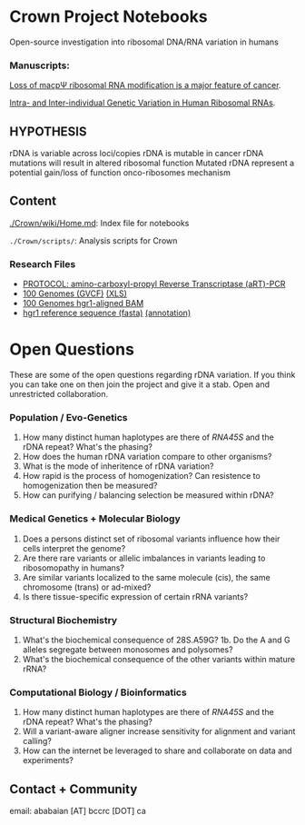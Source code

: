 # Crown Project Notebooks
Open-source investigation into ribosomal DNA/RNA variation in humans

### Manuscripts:
[Loss of macpΨ ribosomal RNA modification is a major feature of cancer](https://www.biorxiv.org/content/10.1101/840132v1).

[Intra- and Inter-individual Genetic Variation in Human Ribosomal RNAs](http://biorxiv.org/content/early/2017/03/21/118760).

## HYPOTHESIS
  rDNA is variable across loci/copies
  rDNA is mutable in cancer
  rDNA mutations will result in altered ribosomal function
  Mutated rDNA represent a potential gain/loss of function onco-ribosomes mechanism

## Content

  [./Crown/wiki/Home.md](./wiki/Home.md): 
	Index file for notebooks

  `./Crown/scripts/`:
	Analysis scripts for Crown

### Research Files
- [PROTOCOL: amino-carboxyl-propyl Reverse Transcriptase (aRT)-PCR](https://github.com/ababaian/Crown/tree/master/resources/aRT-PCR)
- [100 Genomes (GVCF)](./data/hgr1_vcf/100g_gvcf/100g.hgr1.g.vcf.gz) [(XLS)](./data/hgr1_vcf/100g_gvcf/100genomes.hgr1.xls)
- [100 Genomes hgr1-aligned BAM](./data/hgr1_vcf/100g_gvcf/100g_bamFiles.txt)
- [hgr1 reference sequence (fasta)](./data/hgr1/hgr1.fa) [(annotation)](./data/rDNA_stats/hgr1/annot/rRNA.bed)

# Open Questions
These are some of the open questions regarding rDNA variation. If you think you can take one on then join the project and give it a stab. Open and unrestricted collaboration.

### Population / Evo-Genetics
1. How many distinct human haplotypes are there of *RNA45S* and the rDNA repeat? What's the phasing?
2. How does the human rDNA variation compare to other organisms?
3. What is the mode of inheritence of rDNA variation?
4. How rapid is the process of homogenization? Can resistence to homogenization then be measured?
5. How can purifying / balancing selection be measured within rDNA?

### Medical Genetics + Molecular Biology
1. Does a persons distinct set of ribosomal variants influence how their cells interpret the genome?
1. Are there rare variants or allelic imbalances in variants leading to ribosomopathy in humans?
2. Are similar variants localized to the same molecule (cis), the same chromosome (trans) or ad-mixed?
3. Is there tissue-specific expression of certain rRNA variants?

### Structural Biochemistry
1. What's the biochemical consequence of 28S.A59G?
1b. Do the A and G alleles segregate between monosomes and polysomes?
2. What's the biochemical consequence of the other variants within mature rRNA?

### Computational Biology / Bioinformatics
1. How many distinct human haplotypes are there of *RNA45S* and the rDNA repeat? What's the phasing?
2. Will a variant-aware aligner increase sensitivity for alignment and variant calling?
3. How can the internet be leveraged to share and collaborate on data and experiments?

## Contact + Community
email: ababaian [AT] bccrc [DOT] ca
